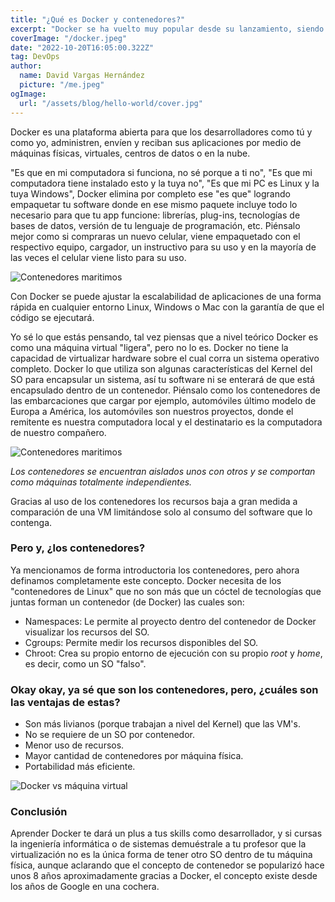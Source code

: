 ```yaml
---
title: "¿Qué es Docker y contenedores?"
excerpt: "Docker se ha vuelto muy popular desde su lanzamiento, siendo una de las plataformas más usadas después de Linux y Windows según los resultados del Developer Survey 2019 de StackOverflow"
coverImage: "/docker.jpeg"
date: "2022-10-20T16:05:00.322Z"
tag: DevOps
author:
  name: David Vargas Hernández
  picture: "/me.jpeg"
ogImage:
  url: "/assets/blog/hello-world/cover.jpg"
---
```


Docker es una plataforma abierta para que los desarrolladores como tú y como yo, administren, envíen y reciban sus aplicaciones por medio de máquinas físicas, virtuales, centros de datos o en la nube.

"Es que en mi computadora si funciona, no sé porque a ti no", "Es que mi computadora tiene instalado esto y la tuya no", "Es que mi PC es Linux y la tuya Windows", Docker elimina por completo ese "es que" logrando empaquetar tu software donde en ese mismo paquete incluye todo lo necesario para que tu app funcione: librerías, plug-ins, tecnologías de bases de datos, versión de tu lenguaje de programación, etc. Piénsalo mejor como si compraras un nuevo celular, viene empaquetado con el respectivo equipo, cargador, un instructivo para su uso y en la mayoría de las veces el celular viene listo para su uso.

![Contenedores maritimos](/unboxing.jpg)

Con Docker se puede ajustar la escalabilidad de aplicaciones de una forma rápida en cualquier entorno Linux, Windows o Mac con la garantía de que el código se ejecutará.

Yo sé lo que estás pensando, tal vez piensas que a nivel teórico Docker es como una máquina virtual "ligera", pero no lo es. Docker no tiene la capacidad de virtualizar hardware sobre el cual corra un sistema operativo completo. Docker lo que utiliza son algunas características del Kernel del SO para encapsular un sistema, así tu software ni se enterará de que está encapsulado dentro de un contenedor. Piénsalo como los contenedores de las embarcaciones que cargar por ejemplo, automóviles último modelo de Europa a América, los automóviles son nuestros proyectos, donde el remitente es nuestra computadora local y el destinatario es la computadora de nuestro compañero.

![Contenedores maritimos](/contenedor.webp)

_Los contenedores se encuentran aislados unos con otros y se comportan como máquinas totalmente independientes._

Gracias al uso de los contenedores los recursos baja a gran medida a comparación de una VM limitándose solo al consumo del software que lo contenga.

### Pero y, ¿los contenedores?

Ya mencionamos de forma introductoria los contenedores, pero ahora definamos completamente este concepto. Docker necesita de los "contenedores de Linux" que no son más que un cóctel de tecnologías que juntas forman un contenedor (de Docker) las cuales son:

- Namespaces: Le permite al proyecto dentro del contenedor de Docker visualizar los recursos del SO.
- Cgroups: Permite medir los recursos disponibles del SO.
- Chroot: Crea su propio entorno de ejecución con su propio _root_ y _home_, es decir, como un SO "falso".

### Okay okay, ya sé que son los contenedores, pero, ¿cuáles son las ventajas de estas?

- Son más livianos (porque trabajan a nivel del Kernel) que las VM's.
- No se requiere de un SO por contenedor.
- Menor uso de recursos.
- Mayor cantidad de contenedores por máquina física.
- Portabilidad más eficiente.

![Docker vs máquina virtual](/docker-vs-vm.webp)

### Conclusión

Aprender Docker te dará un plus a tus skills como desarrollador, y si cursas la ingeniería informática o de sistemas demuéstrale a tu profesor que la virtualización no es la única forma de tener otro SO dentro de tu máquina física, aunque aclarando que el concepto de contenedor se popularizó hace unos 8 años aproximadamente gracias a Docker, el concepto existe desde los años de Google en una cochera.
